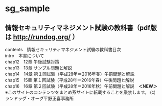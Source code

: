 # sg_sample
情報セキュリティマネジメント試験の教科書（pdf版は http://rundog.org/ ）
---
contents　情報セキュリティマネジメント試験の教科書目次  
intro　本書について  
chap12　12章 午後試験対策  
chap13　13章 サンプル問題と解説  
chap14　14章 第１回試験（平成28年＝2016年春）午前問題と解説  
chap15　15章 第１回試験（平成28年＝2016年春）午後問題と解説  
chap16　16章 第２回試験（平成28年＝2016年秋）午前問題と解説　**＜NEW＞**
※このサイトのコンテンツをまとめ系サイトに転載することを厳禁します。
(c) ランドッグ・オーグ平野正喜事務所
